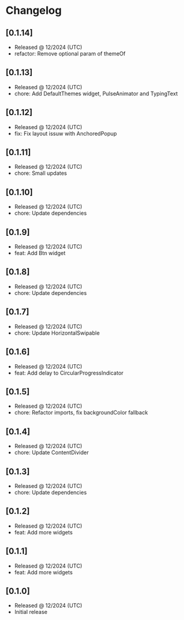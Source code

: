 # Changelog

## [0.1.14]

- Released @ 12/2024 (UTC)
- refactor: Remove optional param of themeOf

## [0.1.13]

- Released @ 12/2024 (UTC)
- chore: Add DefaultThemes widget, PulseAnimator and TypingText

## [0.1.12]

- Released @ 12/2024 (UTC)
- fix: Fix layout issuw with AnchoredPopup

## [0.1.11]

- Released @ 12/2024 (UTC)
- chore: Small updates

## [0.1.10]

- Released @ 12/2024 (UTC)
- chore: Update dependencies

## [0.1.9]

- Released @ 12/2024 (UTC)
- feat: Add Btn widget

## [0.1.8]

- Released @ 12/2024 (UTC)
- chore: Update dependencies

## [0.1.7]

- Released @ 12/2024 (UTC)
- chore: Update HorizontalSwipable

## [0.1.6]

- Released @ 12/2024 (UTC)
- feat: Add delay to CircularProgressIndicator

## [0.1.5]

- Released @ 12/2024 (UTC)
- chore: Refactor imports, fix backgroundColor fallback

## [0.1.4]

- Released @ 12/2024 (UTC)
- chore: Update ContentDivider

## [0.1.3]

- Released @ 12/2024 (UTC)
- chore: Update dependencies

## [0.1.2]

- Released @ 12/2024 (UTC)
- feat: Add more widgets

## [0.1.1]

- Released @ 12/2024 (UTC)
- feat: Add more widgets

## [0.1.0]

- Released @ 12/2024 (UTC)
- Initial release
